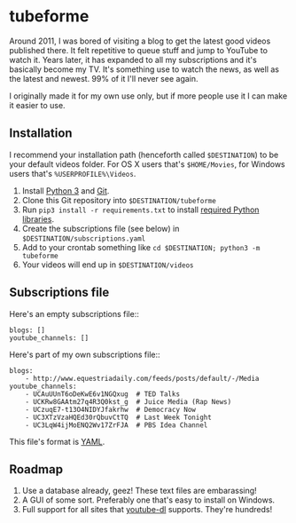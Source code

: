 tubeforme
=========

Around 2011, I was bored of visiting a blog to get the latest good videos published there.
It felt repetitive to queue stuff and jump to YouTube to watch it.
Years later, it has expanded to all my subscriptions and it's basically become my TV.
It's something use to watch the news, as well as the latest and newest. 99% of it I'll never see again.

I originally made it for my own use only, but if more people use it I can make it easier to use.

Installation
------------

I recommend your installation path (henceforth called `$DESTINATION`) to be your default videos folder.
For OS X users that's `$HOME/Movies`, for Windows users that's `%USERPROFILE%\Videos`.

1. Install [Python 3](http://python.org/download) and [Git](https://git-scm.com/download).
1. Clone this Git repository into `$DESTINATION/tubeforme`
1. Run `pip3 install -r requirements.txt` to install [required Python libraries](requirements.txt).
1. Create the subscriptions file (see below) in `$DESTINATION/subscriptions.yaml`
1. Add to your crontab something like `cd $DESTINATION; python3 -m tubeforme`
1. Your videos will end up in `$DESTINATION/videos`

Subscriptions file
------------------

Here's an empty subscriptions file::

    blogs: []
    youtube_channels: []

Here's part of my own subscriptions file::

    blogs:
        - http://www.equestriadaily.com/feeds/posts/default/-/Media
    youtube_channels:
        - UCAuUUnT6oDeKwE6v1NGQxug  # TED Talks
        - UCKRw8GAAtm27q4R3Q0kst_g  # Juice Media (Rap News)
        - UCzuqE7-t13O4NIDYJfakrhw  # Democracy Now
        - UC3XTzVzaHQEd30rQbuvCtTQ  # Last Week Tonight
        - UC3LqW4ijMoENQ2Wv17ZrFJA  # PBS Idea Channel

This file's format is [YAML](http://yaml.org/).

Roadmap
-------

1. Use a database already, geez! These text files are embarassing!
1. A GUI of some sort. Preferably one that's easy to install on Windows.
1. Full support for all sites that [youtube-dl](https://github.com/rg3/youtube-dl) supports. They're hundreds!
